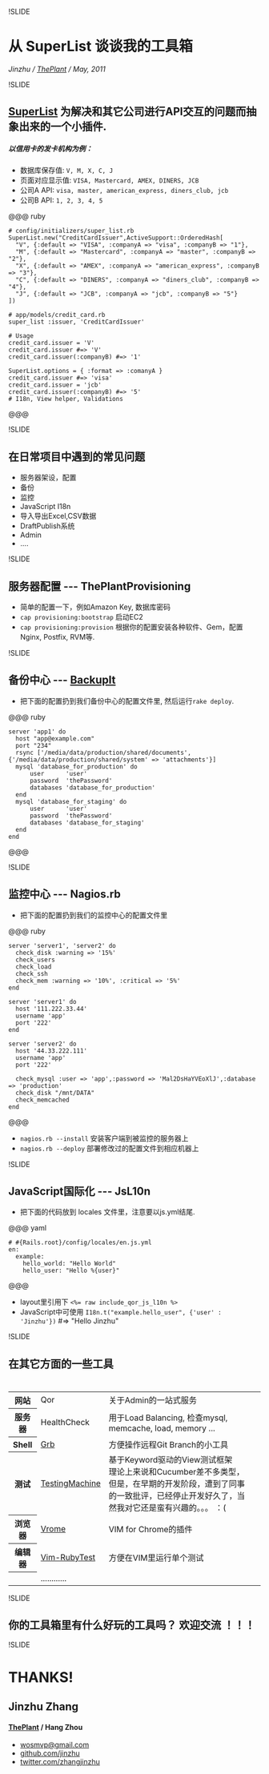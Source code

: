 !SLIDE

# 从 SuperList 谈谈我的工具箱

_Jinzhu / [ThePlant](http://theplant.jp) / May, 2011_


!SLIDE

## [SuperList](https://github.com/jinzhu/super_list) <span>为解决和其它公司进行API交互的问题而抽象出来的一个小插件.</span>
##### 以信用卡的发卡机构为例：

* 数据库保存值: ``V, M, X, C, J`` <br/>
* 页面对应显示值: ``VISA, Mastercard, AMEX, DINERS, JCB`` <br/>
* 公司A API: ``visa, master, american_express, diners_club, jcb`` <br/>
* 公司B API: ``1, 2, 3, 4, 5``

@@@ ruby
    
    # config/initializers/super_list.rb
    SuperList.new("CreditCardIssuer",ActiveSupport::OrderedHash[
	  "V", {:default => "VISA", :companyA => "visa", :companyB => "1"},
	  "M", {:default => "Mastercard", :companyA => "master", :companyB => "2"},
	  "X", {:default => "AMEX", :companyA => "american_express", :companyB => "3"},
	  "C", {:default => "DINERS", :companyA => "diners_club", :companyB => "4"},
	  "J", {:default => "JCB", :companyA => "jcb", :companyB => "5"}
    ])

    # app/models/credit_card.rb
    super_list :issuer, 'CreditCardIssuer'

    # Usage
    credit_card.issuer = 'V'
    credit_card.issuer #=> 'V'
    credit_card.issuer(:companyB) #=> '1'

    SuperList.options = { :format => :comanyA }
    credit_card.issuer #=> 'visa'
    credit_card.issuer = 'jcb'
    credit_card.issuer(:companyB) #=> '5'
    # I18n, View helper, Validations

@@@

!SLIDE

## 在日常项目中遇到的常见问题
* 服务器架设，配置
* 备份
* 监控
* JavaScript I18n
* 导入导出Excel,CSV数据
* DraftPublish系统
* Admin
* ....

!SLIDE

## 服务器配置  ---  ThePlantProvisioning
* 简单的配置一下，例如Amazon Key, 数据库密码
* ``cap provisioning:bootstrap`` 启动EC2
* ``cap provisioning:provision`` 根据你的配置安装各种软件、Gem，配置Nginx, Postfix, RVM等.


!SLIDE

## 备份中心  ---  [BackupIt](https://github.com/jinzhu/backupit)
* 把下面的配置扔到我们备份中心的配置文件里, 然后运行``rake deploy``.

@@@ ruby

    server 'app1' do
      host "app@example.com"
      port "234"
      rsync ['/media/data/production/shared/documents', {'/media/data/production/shared/system' => 'attachments'}]
      mysql 'database_for_production' do
	      user      'user'
	      password  'thePassword'
	      databases 'database_for_production'
      end
      mysql 'database_for_staging' do
	      user      'user'
	      password  'thePassword'
	      databases 'database_for_staging'
      end
    end

@@@

!SLIDE

## 监控中心  --- Nagios.rb
* 把下面的配置扔到我们的监控中心的配置文件里

@@@ ruby

    server 'server1', 'server2' do
      check_disk :warning => '15%'
      check_users
      check_load
      check_ssh
      check_mem :warning => '10%', :critical => '5%'
    end

    server 'server1' do
      host '111.222.33.44'
      username 'app'
      port '222'
    end

    server 'server2' do
      host '44.33.222.111'
      username 'app'
      port '222'

      check_mysql :user => 'app',:password => 'Mal2DsHaYVEoXlJ',:database => 'production'
      check_disk "/mnt/DATA"
      check_memcached
    end

@@@

* ``nagios.rb --install`` 安装客户端到被监控的服务器上
* ``nagios.rb --deploy`` 部署修改过的配置文件到相应机器上


!SLIDE

## JavaScript国际化  --- JsL10n

* 把下面的代码放到 locales 文件里，注意要以js.yml结尾.

@@@ yaml

    # #{Rails.root}/config/locales/en.js.yml
    en:
	  example:
		hello_world: "Hello World"
		hello_user: "Hello %{user}"

@@@

* layout里引用下  ``<%= raw include_qor_js_l10n %>``
* JavaScript中可使用 ``I18n.t("example.hello_user", {'user' : 'Jinzhu'})``  #=>  "Hello Jinzhu"


!SLIDE

## 在其它方面的一些工具<br/><br/>

<table>
  <tr>
    <th>网站</th>
    <td>Qor</td>
    <td>关于Admin的一站式服务</td>
  </tr>
  <tr>
    <th>服务器</th>
    <td>HealthCheck</td>
    <td>用于Load Balancing, 检查mysql, memcache, load, memory ...</td>
  </tr>
  <tr>
    <th>Shell</th>
    <td><a href="http://github.com/jinzhu/grb">Grb</a></td>
    <td>方便操作远程Git Branch的小工具</td>
  </tr>
  <tr>
    <th>测试</th>
    <td><a href="http://github.com/jinzhu/testingmachine">TestingMachine</a></td>
    <td>基于Keyword驱动的View测试框架<br/><span class='note'>理论上来说和Cucumber差不多类型，但是，在早期的开发阶段，遭到了同事的一致批评，已经停止开发好久了，当然我对它还是蛮有兴趣的。。。 ：(</span> </td>
  </tr>
  <tr>
    <th>浏览器</th>
    <td><a href="https://github.com/jinzhu/vrome">Vrome</a></td>
    <td>VIM for Chrome的插件</td>
  </tr>
  <tr>
    <th>编辑器</th>
    <td><a href="https://github.com/janx/vim-rubytest">Vim-RubyTest</a></td>
    <td>方便在VIM里运行单个测试</td>
  </tr>
  <tr>
    <th> </th>
    <td> ............ <td>
    <td></td>
  </tr>
</table>


!SLIDE

## 你的工具箱里有什么好玩的工具吗？ 欢迎交流 ！！！

!SLIDE

# THANKS!

## Jinzhu Zhang
#### [ThePlant](http://theplant.jp) / Hang Zhou
* wosmvp@gmail.com
* [github.com/jinzhu](http://github.com/jinzhu)
* [twitter.com/zhangjinzhu](http://twitter.com/zhangjinzhu)
